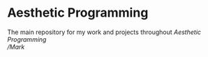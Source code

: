 # Aesthetic Programming
The main repository for my work and projects throughout *Aesthetic Programming* </br>
*/Mark*
